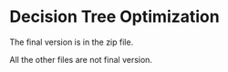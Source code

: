 # Decision Tree Optimization

The final version is in the zip file.

All the other files are not final version.
